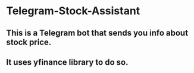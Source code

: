# Telegram-Stock-Assistant

## This is a Telegram bot that sends you info about stock price.
## It uses yfinance library to do so.
